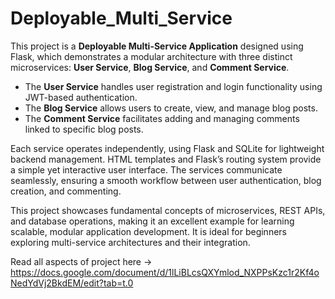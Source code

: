 # Deployable_Multi_Service

This project is a **Deployable Multi-Service Application** designed using Flask, which demonstrates a modular architecture with three distinct microservices: **User Service**, **Blog Service**, and **Comment Service**. 

- The **User Service** handles user registration and login functionality using JWT-based authentication.  
- The **Blog Service** allows users to create, view, and manage blog posts.  
- The **Comment Service** facilitates adding and managing comments linked to specific blog posts.

Each service operates independently, using Flask and SQLite for lightweight backend management. HTML templates and Flask’s routing system provide a simple yet interactive user interface. The services communicate seamlessly, ensuring a smooth workflow between user authentication, blog creation, and commenting.

This project showcases fundamental concepts of microservices, REST APIs, and database operations, making it an excellent example for learning scalable, modular application development. It is ideal for beginners exploring multi-service architectures and their integration.




Read all aspects of project here -> https://docs.google.com/document/d/1lLiBLcsQXYmlod_NXPPsKzc1r2Kf4oNedYdVj2BkdEM/edit?tab=t.0


